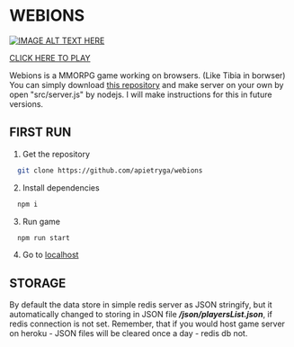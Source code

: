 # WEBIONS
[![IMAGE ALT TEXT HERE](https://img.youtube.com/vi/vgn3TVi4fU0/0.jpg)](https://www.youtube.com/watch?v=vgn3TVi4fU0)

[CLICK HERE TO PLAY](https://webions.herokuapp.com/)

Webions is a MMORPG game working on browsers. (Like Tibia in borwser) 
You can simply download [this repository](https://github.com/apietryga/webions) and make server on your own by open "src/server.js" by nodejs. I will make instructions for this in future versions.

## FIRST RUN
1. Get the repository
```bash
  git clone https://github.com/apietryga/webions
```
2. Install dependencies
```bash
  npm i
```
3. Run game
```bash
  npm run start
```
4. Go to [localhost](http://localhost)


## STORAGE
  By default the data store in simple redis server as JSON stringify, but it automatically changed to storing in JSON file ***/json/playersList.json***, if redis connection is not set.
  Remember, that if you would host game server on heroku - JSON files will be cleared once a day - redis db not. 
